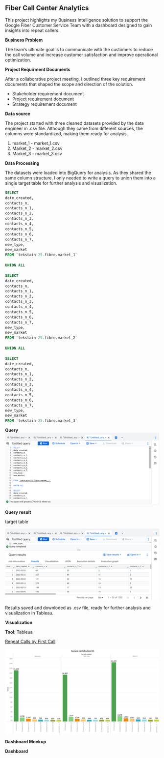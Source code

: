 ## Fiber Call Center Analytics 
This project highlights my Business Intelligence solution to support the Google Fiber Customer Service Team with a dashboard designed to gain insights into repeat callers.


**Business Problem**

The team’s ultimate goal is to communicate with the customers to reduce the call volume and increase customer satisfaction and improve operational optimization. 

**Project Requirment Documents**

After a collaborative project meeting, I outlined three key requirement documents that shaped the scope and direction of the solution.

- Stakeholder requirement document
- Project requirement document
- Strategy requirement document

**Data source**

The project started with three cleaned datasets provided by the data engineer in .csv file. Although they came from different sources, the columns were standardized, making them ready for analysis.

1. market_1 - market_1.csv
2. Market_2 - market_2.csv
3. Market_3 - market_3.csv

**Data Processing**

The datasets were loaded into BigQuery for analysis. As they shared the same column structure, I only needed to write a query to union them into a single target table for further analysis and visualization.

```sql
SELECT 
date_created,
contacts_n,
contacts_n_1,
contacts_n_2,
contacts_n_3,
contacts_n_4,
contacts_n_5,
contacts_n_6,
contacts_n_7,
new_type,
new_market
FROM `tekstain-25.fibre.market_1`

UNION ALL

SELECT 
date_created,
contacts_n,
contacts_n_1,
contacts_n_2,
contacts_n_3,
contacts_n_4,
contacts_n_5,
contacts_n_6,
contacts_n_7,
new_type,
new_market
FROM `tekstain-25.fibre.market_2` 

UNION ALL

SELECT 
date_created,
contacts_n,
contacts_n_1,
contacts_n_2,
contacts_n_3,
contacts_n_4,
contacts_n_5,
contacts_n_6,
contacts_n_7,
new_type,
new_market
FROM `tekstain-25.fibre.market_3` 

```

**Query** 
![Query](Query.png)

**Query result** 

target table

![Query result](Query_result.png)

Results saved and downloded as .csv file, ready for further analysis and visualization in Tableau.

**Visualization**

**Tool:** Tableua

[Repeat Calls by First Call](Repeat_Calls_by_First_Call.png)

![Repeat Calls by Month](Repeat_Calls_by_month.png)

**Dashboard Mockup**

**Dashboard**
